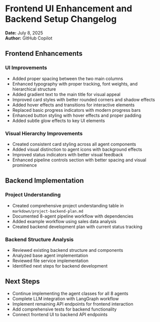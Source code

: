 # Frontend UI Enhancement and Backend Setup Changelog

**Date:** July 8, 2025  
**Author:** GitHub Copilot  

## Frontend Enhancements

### UI Improvements
- Added proper spacing between the two main columns
- Enhanced typography with proper tracking, font weights, and hierarchical structure
- Added gradient text to the main title for visual appeal
- Improved card styles with better rounded corners and shadow effects
- Added hover effects and transitions for interactive elements
- Replaced basic progress indicators with modern progress bars
- Enhanced button styling with hover effects and proper padding
- Added subtle glow effects to key UI elements

### Visual Hierarchy Improvements
- Created consistent card styling across all agent components
- Added visual distinction to agent icons with background effects
- Improved status indicators with better visual feedback
- Enhanced pipeline controls section with better spacing and visual prominence

## Backend Implementation

### Project Understanding
- Created comprehensive project understanding table in `markdown/project-backend-plan.md`
- Documented 8-agent pipeline workflow with dependencies
- Added example workflow using sales data analysis
- Created backend development plan with current status tracking

### Backend Structure Analysis
- Reviewed existing backend structure and components
- Analyzed base agent implementation
- Reviewed file service implementation
- Identified next steps for backend development

## Next Steps
- Continue implementing the agent classes for all 8 agents
- Complete LLM integration with LangGraph workflow
- Implement remaining API endpoints for frontend interaction
- Add comprehensive tests for backend functionality
- Connect frontend UI to backend API endpoints
